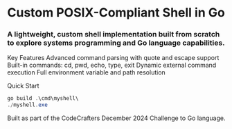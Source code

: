 # Custom POSIX-Compliant Shell in Go

### A lightweight, custom shell implementation built from scratch to explore systems programming and Go language capabilities.

Key Features
    Advanced command parsing with quote and escape support
    Built-in commands: cd, pwd, echo, type, exit
    Dynamic external command execution
    Full environment variable and path resolution

Quick Start

```powershell
go build .\cmd\myshell\
./myshell.exe
```

Built as part of the CodeCrafters December 2024 Challenge to  Go language.
